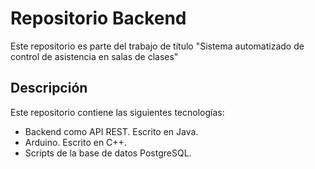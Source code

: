 # Repositorio Backend

Este repositorio es parte del trabajo de título "Sistema automatizado de control de asistencia en salas de clases"

## Descripción

Este repositorio contiene las siguientes tecnologías:

- Backend como API REST. Escrito en Java.
- Arduino. Escrito en C++.
- Scripts de la base de datos PostgreSQL.

